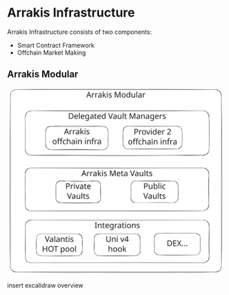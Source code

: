 # Arrakis Infrastructure

Arrakis Infrastructure consists of two components:
- Smart Contract Framework
- Offchain Market Making

## Arrakis Modular

<p align="center">
<img src="../../../img/arrakis-modular.svg" alt="arrakis-modular" width="500"/>
</p>

insert excalidraw overview
